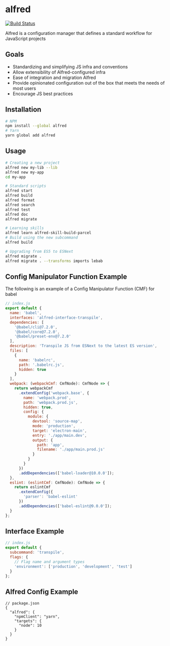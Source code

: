 alfred
======
[![Build Status](https://travis-ci.com/amilajack/alfred.svg?token=stGf151gAJ11ZUi8LyvG&branch=master)](https://travis-ci.com/amilajack/alfred)

Alfred is a configuration manager that defines a standard workflow for JavaScript projects

## Goals
* Standardizing and simplifying JS infra and conventions
* Allow extensibility of Alfred-configured infra
* Ease of integration and migration Alfred
* Provide opinionated configuration out of the box that meets the needs of most users
* Encourage JS best practices

## Installation
```bash
# NPM
npm install --global alfred
# Yarn
yarn global add alfred
```

## Usage
```bash
# Creating a new project
alfred new my-lib --lib
alfred new my-app
cd my-app

# Standard scripts
alfred start
alfred build
alfred format
alfred search
alfred test
alfred doc
alfred migrate

# Learning skills
alfred learn alfred-skill-build-parcel
# Build using the new subcommand
alfred build

# Upgrading from ES5 to ESNext
alfred migrate .
alfred migrate . --transforms imports lebab
```

## Config Manipulator Function Example
The following is an example of a Config Manipulator Function (CMF) for babel
```js
// index.js
export default {
  name: 'babel',
  interfaces: 'alfred-interface-transpile',
  dependencies: [
    '@babel/cli@7.2.0',
    '@babel/core@7.2.0',
    '@babel/preset-env@7.2.0'
  ],
  description: 'Transpile JS from ESNext to the latest ES version',
  files: [
    {
      name: 'babelrc',
      path: '.babelrc.js',
      hidden: true
    }
  ],
  webpack: (webpackCmf: CmfNode): CmfNode => {
    return webpackCmf
      .extendConfig('webpack.base', {
        name: 'webpack.prod',
        path: 'webpack.prod.js',
        hidden: true,
        config: {
          module: {
            devtool: 'source-map',
            mode: 'production',
            target: 'electron-main',
            entry: './app/main.dev',
            output: {
              path: 'app',
              filename: './app/main.prod.js'
            }
          }
        }
      })
      .addDependencies(['babel-loader@10.0.0']);
  },
  eslint: (eslintCmf: CmfNode): CmfNode => {
    return eslintCmf
      .extendConfig({
        'parser': 'babel-eslint'
      })
      .addDependencies(['babel-eslint@9.0.0']);
  }
};
```

## Interface Example
```js
// index.js
export default {
  subcommand: 'transpile',
  flags: {
    // Flag name and argument types
    'environment': ['production', 'development', 'test']
  }
};
```

## Alfred Config Example
```jsonc
// package.json
{
  "alfred": {
    "npmClient": "yarn",
    "targets": {
      "node": 10
    }
  }
}
```
